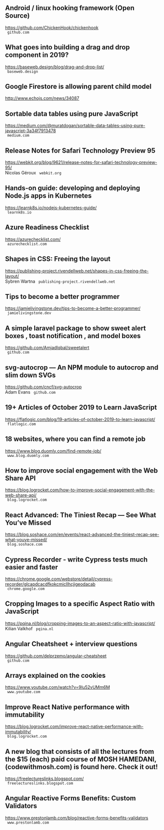 ## Android / linux hooking framework (Open Source)  
https://github.com/ChickenHook/chickenhook  
 ` github.com`
  

## What goes into building a drag and drop component in 2019?  
https://baseweb.design/blog/drag-and-drop-list/  
 ` baseweb.design`
  

## Google Firestore is allowing parent child model  
http://www.echojs.com/news/34087  
 
  

## Sortable data tables using pure JavaScript  
https://medium.com/@muratdogan/sortable-data-tables-using-pure-javascript-3a34f7913478  
 ` medium.com`
  

## Release Notes for Safari Technology Preview 95  
https://webkit.org/blog/9621/release-notes-for-safari-technology-preview-95/  
Nicolas Géroux ` webkit.org`
  

## Hands-on guide: developing and deploying Node.js apps in Kubernetes  
https://learnk8s.io/nodejs-kubernetes-guide/  
 ` learnk8s.io`
  

## Azure Readiness Checklist  
https://azurechecklist.com/  
 ` azurechecklist.com`
  

## Shapes in CSS: Freeing the layout  
https://publishing-project.rivendellweb.net/shapes-in-css-freeing-the-layout/  
Sybren Wartna ` publishing-project.rivendellweb.net`
  

## Tips to become a better programmer  
https://jamielivingstone.dev/tips-to-become-a-better-programmer/  
 ` jamielivingstone.dev`
  

## A simple laravel package to show sweet alert boxes , toast notification , and model boxes  
https://github.com/AmjadIqbal/sweetalert  
 ` github.com`
  

## svg-autocrop — An NPM module to autocrop and slim down SVGs  
https://github.com/cncf/svg-autocrop  
Adam Evans ` github.com`
  

## 19+ Articles of October 2019 to Learn JavaScript  
https://flatlogic.com/blog/19-articles-of-october-2019-to-learn-javascript/  
 ` flatlogic.com`
  

## 18 websites, where you can find a remote job  
https://www.blog.duomly.com/find-remote-job/  
 ` www.blog.duomly.com`
  

## How to improve social engagement with the Web Share API  
https://blog.logrocket.com/how-to-improve-social-engagement-with-the-web-share-api/  
 ` blog.logrocket.com`
  

## React Advanced: The Tiniest Recap — See What You’ve Missed  
https://blog.soshace.com/en/events/react-advanced-the-tiniest-recap-see-what-youve-missed/  
 ` blog.soshace.com`
  

## Cypress Recorder - write Cypress tests much easier and faster  
https://chrome.google.com/webstore/detail/cypress-recorder/glcapdcacdfkokcmicllhcjigeodacab  
 ` chrome.google.com`
  

## Cropping Images to a specific Aspect Ratio with JavaScript  
https://pqina.nl/blog/cropping-images-to-an-aspect-ratio-with-javascript/  
Kilian Valkhof ` pqina.nl`
  

## Angular Cheatsheet + interview questions  
https://github.com/delprzemo/angular-cheatsheet  
 ` github.com`
  

## Arrays explained on the cookies  
https://www.youtube.com/watch?v=9Iu52vUMm6M  
 ` www.youtube.com`
  

## Improve React Native performance with immutability  
https://blog.logrocket.com/improve-react-native-performance-with-immutability/  
 ` blog.logrocket.com`
  

## A new blog that consists of all the lectures from the $15 (each) paid course of MOSH HAMEDANI, (codewithmosh.com) is found here. Check it out!  
https://freelectureslinks.blogspot.com/  
 ` freelectureslinks.blogspot.com`
  

## Angular Reactive Forms Benefits: Custom Validators  
https://www.prestonlamb.com/blog/reactive-forms-benefits-validators  
 ` www.prestonlamb.com`
  

